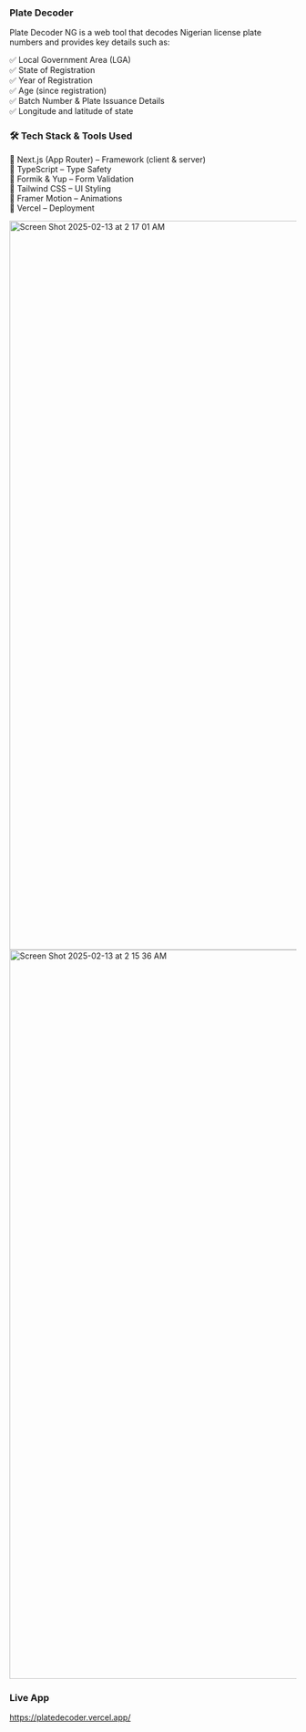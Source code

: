 ### Plate Decoder

 Plate Decoder NG is a web tool that decodes Nigerian license plate numbers and provides key details such as: <br>
 
✅ Local Government Area (LGA) <br>
✅ State of Registration <br>
✅ Year of Registration <br>
✅ Age (since registration) <br>
✅ Batch Number & Plate Issuance Details <br>
✅ Longitude and latitude of state

### 🛠 Tech Stack & Tools Used
🔹 Next.js (App Router) – Framework (client & server) <br>
🔹 TypeScript – Type Safety <br>
🔹 Formik & Yup – Form Validation <br>
🔹 Tailwind CSS – UI Styling <br>
🔹 Framer Motion – Animations <br>
🔹 Vercel – Deployment


 <img width="1279" alt="Screen Shot 2025-02-13 at 2 17 01 AM" src="https://github.com/user-attachments/assets/b28c94ea-49a1-402d-8d2b-d221461beb07" />

<img width="1279" alt="Screen Shot 2025-02-13 at 2 15 36 AM" src="https://github.com/user-attachments/assets/f8803808-3b6d-4587-9ef7-167369fb15c5" />


### Live App
https://platedecoder.vercel.app/
